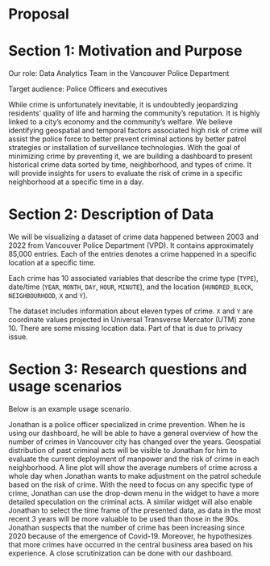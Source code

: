 # Proposal

# Section 1: Motivation and Purpose

Our role: Data Analytics Team in the Vancouver Police Department

Target audience: Police Officers and executives

While crime is unfortunately inevitable, it is undoubtedly jeopardizing residents’ quality of life and harming the community’s reputation. It is highly linked to a city’s economy and the community’s welfare. We believe identifying geospatial and temporal factors associated high risk of crime will assist the police force to better prevent criminal actions by better patrol strategies or installation of surveillance technologies. With the goal of minimizing crime by preventing it, we are building a dashboard to present historical crime data sorted by time, neighborhood, and types of crime. It will provide insights for users to evaluate the risk of crime in a specific neighborhood at a specific time in a day.

# Section 2: Description of Data

We will be visualizing a dataset of crime data happened between 2003 and 2022 from Vancouver Police Department (VPD). It contains approximately 85,000 entries. Each of the entries denotes a crime happened in a specific location at a specific time.

Each crime has 10 associated variables that describe the crime type (`TYPE`), date/time (`YEAR`, `MONTH`, `DAY`, `HOUR`, `MINUTE`), and the location (`HUNDRED_BLOCK`, `NEIGHBOURHOOD`, `X` and `Y`).

The dataset includes information about eleven types of crime. `X` and `Y` are coordinate values projected in Universal Transverse Mercator (UTM) zone 10. There are some missing location data. Part of that is due to privacy issue.


# Section 3: Research questions and usage scenarios

Below is an example usage scenario.

Jonathan is a police officer specialized in crime prevention. When he is using our dashboard, he will be able to have a general overview of how the number of crimes in Vancouver city has changed over the years. Geospatial distribution of past criminal acts will be visible to Jonathan for him to evaluate the current deployment of manpower and the risk of crime in each neighborhood. A line plot will show the average numbers of crime across a whole day when Jonathan wants to make adjustment on the patrol schedule based on the risk of crime. With the need to focus on any specific type of crime, Jonathan can use the drop-down menu in the widget to have a more detailed speculation on the criminal acts. A similar widget will also enable Jonathan to select the time frame of the presented data, as data in the most recent 3 years will be more valuable to be used than those in the 90s. Jonathan suspects that the number of crime has been increasing since 2020 because of the emergence of Covid-19. Moreover, he hypothesizes that more crimes have occurred in the central business area based on his experience. A close scrutinization can be done with our dashboard.

